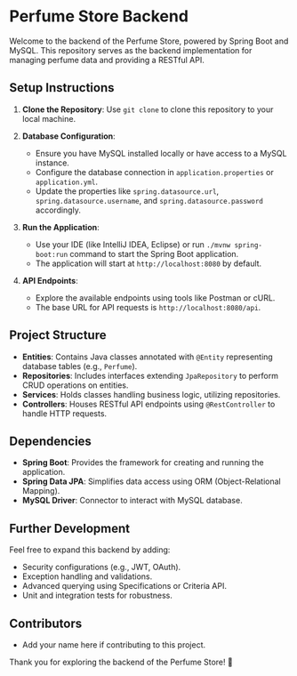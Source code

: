 # Perfume Store Backend

Welcome to the backend of the Perfume Store, powered by Spring Boot and MySQL. This repository serves as the backend implementation for managing perfume data and providing a RESTful API.

## Setup Instructions

1. **Clone the Repository**: Use `git clone` to clone this repository to your local machine.

2. **Database Configuration**:
    - Ensure you have MySQL installed locally or have access to a MySQL instance.
    - Configure the database connection in `application.properties` or `application.yml`.
    - Update the properties like `spring.datasource.url`, `spring.datasource.username`, and `spring.datasource.password` accordingly.

3. **Run the Application**:
    - Use your IDE (like IntelliJ IDEA, Eclipse) or run `./mvnw spring-boot:run` command to start the Spring Boot application.
    - The application will start at `http://localhost:8080` by default.

4. **API Endpoints**:
    - Explore the available endpoints using tools like Postman or cURL.
    - The base URL for API requests is `http://localhost:8080/api`.

## Project Structure

- **Entities**: Contains Java classes annotated with `@Entity` representing database tables (e.g., `Perfume`).
- **Repositories**: Includes interfaces extending `JpaRepository` to perform CRUD operations on entities.
- **Services**: Holds classes handling business logic, utilizing repositories.
- **Controllers**: Houses RESTful API endpoints using `@RestController` to handle HTTP requests.

## Dependencies

- **Spring Boot**: Provides the framework for creating and running the application.
- **Spring Data JPA**: Simplifies data access using ORM (Object-Relational Mapping).
- **MySQL Driver**: Connector to interact with MySQL database.

## Further Development

Feel free to expand this backend by adding:
- Security configurations (e.g., JWT, OAuth).
- Exception handling and validations.
- Advanced querying using Specifications or Criteria API.
- Unit and integration tests for robustness.

## Contributors

- Add your name here if contributing to this project.

Thank you for exploring the backend of the Perfume Store! 🌸
